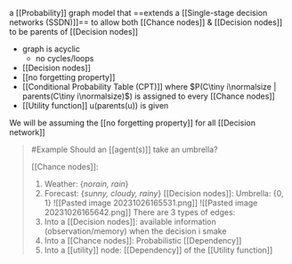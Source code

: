 a [[Probability]] graph model that ==extends a [[Single-stage decision networks (SSDN)]]== to allow both [[Chance nodes]] & [[Decision nodes]] to be parents of [[Decision nodes]]
- graph is acyclic
	- no cycles/loops
- [[Decision nodes]]
- [[no forgetting property]]
- [[Conditional Probability Table (CPT)]] where $P(C\tiny i\normalsize | parents(C\tiny i\normalsize)$) is assigned to every [[Chance nodes]]
- [[Utility function]] u(parents(u)) is given

We will be assuming the [[no forgetting property]] for all [[Decision network]]

>	#Example 
>	Should an [[agent(s)]] take an umbrella?
>	
>	[[Chance nodes]]: 
>	1. Weather: {*norain, rain*}
>	2. Forecast: {*sunny, cloudy, rainy*}
>	[[Decision nodes]]:
>	Umbrella: {0, 1}
>	![[Pasted image 20231026165531.png]]
>	![[Pasted image 20231026165642.png]]
>	There are 3 types of edges:
>	1. Into a [[Decision nodes]]: available information (observation/memory) when the decision i smake
>	2. Into a [[Chance nodes]]: Probabilistic [[Dependency]]
>	3. Into a [[utility]] node: [[Dependency]] of the [[Utility function]]



